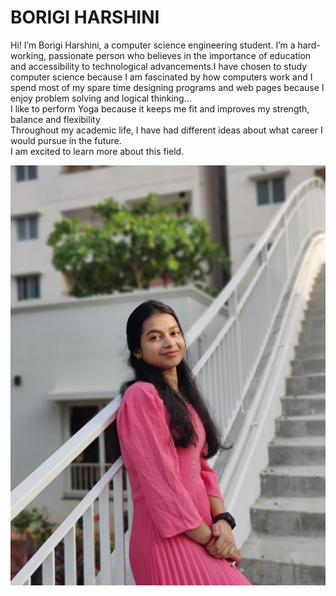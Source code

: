 # BORIGI HARSHINI  
Hi! I’m Borigi Harshini, a computer science engineering student. I’m a hard-working, passionate person who believes in the importance of education and accessibility to technological advancements.I have chosen to study computer science because I am fascinated by how computers work and I spend most of my spare time designing programs and web pages because I enjoy problem solving and logical thinking...    
I like to perform Yoga because it keeps me fit and improves my strength, balance and flexibility    
Throughout my academic life, I have had different ideas about what career I would pursue in the future.    
I am excited to learn more about this field.    

![Photo](harshini.jpg)